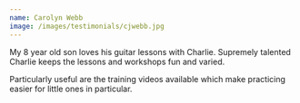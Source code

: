 ```yaml
---
name: Carolyn Webb
image: /images/testimonials/cjwebb.jpg
---
```


My 8 year old son loves his guitar lessons with Charlie. Supremely talented Charlie keeps the lessons and workshops fun and varied.

Particularly useful are the training videos available which make practicing easier for little ones in particular.